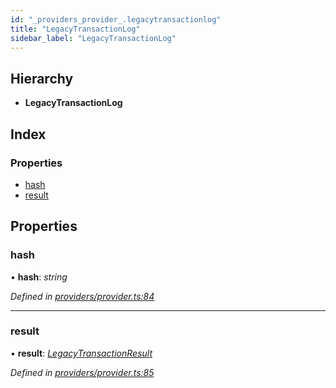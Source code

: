 ```yaml
---
id: "_providers_provider_.legacytransactionlog"
title: "LegacyTransactionLog"
sidebar_label: "LegacyTransactionLog"
---
```


## Hierarchy

* **LegacyTransactionLog**

## Index

### Properties

* [hash](_providers_provider_.legacytransactionlog.md#hash)
* [result](_providers_provider_.legacytransactionlog.md#result)

## Properties

###  hash

• **hash**: *string*

*Defined in [providers/provider.ts:84](https://github.com/nearprotocol/nearlib/blob/57ba3df/src.ts/providers/provider.ts#L84)*

___

###  result

• **result**: *[LegacyTransactionResult](_providers_provider_.legacytransactionresult.md)*

*Defined in [providers/provider.ts:85](https://github.com/nearprotocol/nearlib/blob/57ba3df/src.ts/providers/provider.ts#L85)*
